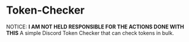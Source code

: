 # Token-Checker
NOTICE: **I AM NOT HELD RESPONSIBLE FOR THE ACTIONS DONE WITH THIS**
A simple Discord Token Checker that can check tokens in bulk.
